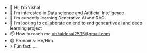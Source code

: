 - 👋 Hi, I’m Vishal
- 👀 I’m interested in Data science and Artificial Inteligence 
- 🌱 I’m currently learning Generative AI and RAG
- 💞️ I’m looking to collaborate on end to end geneartive ai and deep learning project
- 📫 How to reach me vishaldesai2535@gmail.com
- 😄 Pronouns: He/Him
- ⚡ Fun fact: ...

<!---
Vishal-Desai17/Vishal-Desai17 is a ✨ special ✨ repository because its `README.md` (this file) appears on your GitHub profile.
You can click the Preview link to take a look at your changes.
--->
